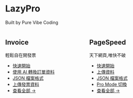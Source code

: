 # LazyPro

Built by Pure Vibe Coding

<div style="display: flex; gap: 2rem;">

<div style="flex: 1;">

## Invoice

輕鬆自在開發票

- [快速開始](./content/invoice/01-quick-start.md)
- [使用 AI 轉換訂單資料](./content/invoice/02-ai-convert.md)
- [JSON 檔案格式](./content/invoice/03-json-format.md)
- [上傳發票資料](./content/invoice/04-upload-data.md)
- [查看全部 →](./content/invoice/00-overview.md)

</div>

<div style="flex: 1;">

## PageSpeed

天下網頁,唯快不破

- [快速開始](./content/pagespeed/01-quick-start.md)
- [上傳資料](./content/pagespeed/02-upload-data.md)
- [JSON 檔案格式](./content/pagespeed/03-json-format.md)
- [Pro Mode 切換](./content/pagespeed/04-pro-mode-toggle.md)
- [查看全部 →](./content/pagespeed/00-overview.md)

</div>

</div>

